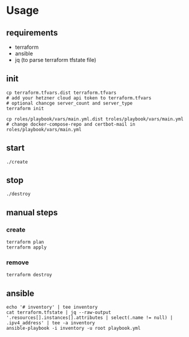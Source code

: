 # Usage

## requirements

- terraform
- ansible
- jq (to parse terraform tfstate file)

## init

    cp terraform.tfvars.dist terraform.tfvars
    # add your hetzner cloud api token to terraform.tfvars
    # optional chancge server_count and server_type
    terraform init

    cp roles/playbook/vars/main.yml.dist troles/playbook/vars/main.yml
    # change docker-compose-repo and certbot-mail in roles/playbook/vars/main.yml

## start

    ./create

## stop

    ./destroy

## manual steps

### create

    terraform plan
    terraform apply

### remove

    terraform destroy

## ansible

    echo '# inventory' | tee inventory
    cat terraform.tfstate | jq --raw-output '.resources[].instances[].attributes | select(.name != null) | .ipv4_address' | tee -a inventory
    ansible-playbook -i inventory -u root playbook.yml
